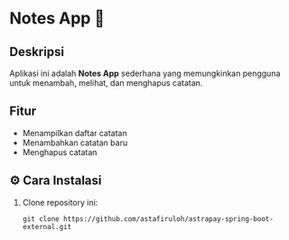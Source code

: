 # Notes App 📝

## Deskripsi
Aplikasi ini adalah **Notes App** sederhana yang memungkinkan pengguna untuk menambah, melihat, dan menghapus catatan.

## Fitur
- Menampilkan daftar catatan
- Menambahkan catatan baru
- Menghapus catatan

## ⚙️ Cara Instalasi
1. Clone repository ini:
   ```
   git clone https://github.com/astafiruloh/astrapay-spring-boot-external.git